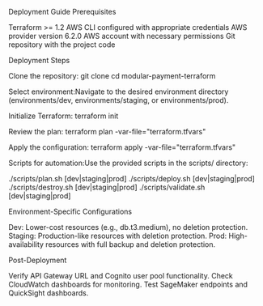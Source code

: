 Deployment Guide
Prerequisites

Terraform >= 1.2
AWS CLI configured with appropriate credentials
AWS provider version 6.2.0
AWS account with necessary permissions
Git repository with the project code

Deployment Steps

Clone the repository:
git clone <repository-url>
cd modular-payment-terraform


Select environment:Navigate to the desired environment directory (environments/dev, environments/staging, or environments/prod).

Initialize Terraform:
terraform init


Review the plan:
terraform plan -var-file="terraform.tfvars"


Apply the configuration:
terraform apply -var-file="terraform.tfvars"


Scripts for automation:Use the provided scripts in the scripts/ directory:

./scripts/plan.sh [dev|staging|prod]
./scripts/deploy.sh [dev|staging|prod]
./scripts/destroy.sh [dev|staging|prod]
./scripts/validate.sh [dev|staging|prod]



Environment-Specific Configurations

Dev: Lower-cost resources (e.g., db.t3.medium), no deletion protection.
Staging: Production-like resources with deletion protection.
Prod: High-availability resources with full backup and deletion protection.

Post-Deployment

Verify API Gateway URL and Cognito user pool functionality.
Check CloudWatch dashboards for monitoring.
Test SageMaker endpoints and QuickSight dashboards.

